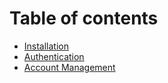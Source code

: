 # Table of contents

* [Installation](README.md)
* [Authentication](authentication.md)
* [Account Management](account-management.md)
